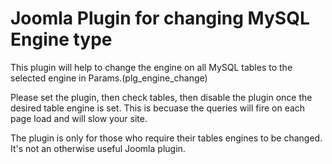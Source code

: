 # Joomla Plugin for changing MySQL Engine type

This plugin will help to change the engine on all MySQL tables to the selected engine in Params.(plg_engine_change)

Please set the plugin, then check tables, then disable the plugin once the desired table engine is set. This is becuase the queries will fire on each page load and will slow your site.

The plugin is only for those who require their tables engines to be changed. It's not an otherwise useful Joomla plugin.
